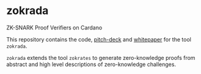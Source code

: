 # zokrada
ZK-SNARK Proof Verifiers on Cardano

This repository contains the code, [pitch-deck](./pitch-deck.pdf) and [whitepaper](./whitepaper.pdf) for the tool `zokrada`.

`zokrada` extends the tool `zokrates` to generate zero-knowledge proofs from abstract and high level descriptions of zero-knowledge challenges.
